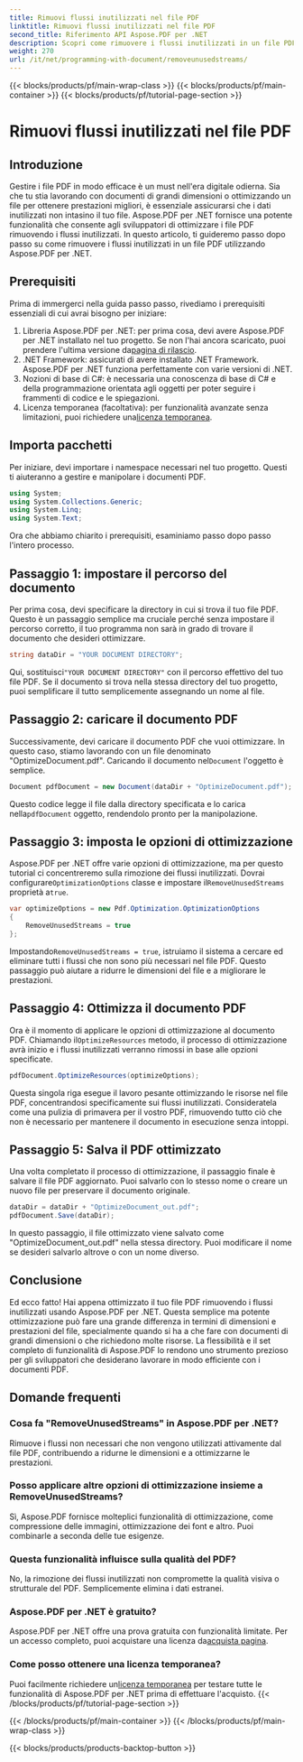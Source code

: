 ```yaml
---
title: Rimuovi flussi inutilizzati nel file PDF
linktitle: Rimuovi flussi inutilizzati nel file PDF
second_title: Riferimento API Aspose.PDF per .NET
description: Scopri come rimuovere i flussi inutilizzati in un file PDF utilizzando Aspose.PDF per .NET per ottimizzare le dimensioni e le prestazioni del file.
weight: 270
url: /it/net/programming-with-document/removeunusedstreams/
---
```


{{< blocks/products/pf/main-wrap-class >}}
{{< blocks/products/pf/main-container >}}
{{< blocks/products/pf/tutorial-page-section >}}

# Rimuovi flussi inutilizzati nel file PDF

## Introduzione

Gestire i file PDF in modo efficace è un must nell'era digitale odierna. Sia che tu stia lavorando con documenti di grandi dimensioni o ottimizzando un file per ottenere prestazioni migliori, è essenziale assicurarsi che i dati inutilizzati non intasino il tuo file. Aspose.PDF per .NET fornisce una potente funzionalità che consente agli sviluppatori di ottimizzare i file PDF rimuovendo i flussi inutilizzati. In questo articolo, ti guideremo passo dopo passo su come rimuovere i flussi inutilizzati in un file PDF utilizzando Aspose.PDF per .NET.

## Prerequisiti

Prima di immergerci nella guida passo passo, rivediamo i prerequisiti essenziali di cui avrai bisogno per iniziare:

1.  Libreria Aspose.PDF per .NET: per prima cosa, devi avere Aspose.PDF per .NET installato nel tuo progetto. Se non l'hai ancora scaricato, puoi prendere l'ultima versione da[pagina di rilascio](https://releases.aspose.com/pdf/net/).
2. .NET Framework: assicurati di avere installato .NET Framework. Aspose.PDF per .NET funziona perfettamente con varie versioni di .NET.
3. Nozioni di base di C#: è necessaria una conoscenza di base di C# e della programmazione orientata agli oggetti per poter seguire i frammenti di codice e le spiegazioni.
4.  Licenza temporanea (facoltativa): per funzionalità avanzate senza limitazioni, puoi richiedere una[licenza temporanea](https://purchase.aspose.com/temporary-license/).


## Importa pacchetti

Per iniziare, devi importare i namespace necessari nel tuo progetto. Questi ti aiuteranno a gestire e manipolare i documenti PDF.

```csharp
using System;
using System.Collections.Generic;
using System.Linq;
using System.Text;
```

Ora che abbiamo chiarito i prerequisiti, esaminiamo passo dopo passo l'intero processo.

## Passaggio 1: impostare il percorso del documento

Per prima cosa, devi specificare la directory in cui si trova il tuo file PDF. Questo è un passaggio semplice ma cruciale perché senza impostare il percorso corretto, il tuo programma non sarà in grado di trovare il documento che desideri ottimizzare.

```csharp
string dataDir = "YOUR DOCUMENT DIRECTORY";
```

 Qui, sostituisci`"YOUR DOCUMENT DIRECTORY"` con il percorso effettivo del tuo file PDF. Se il documento si trova nella stessa directory del tuo progetto, puoi semplificare il tutto semplicemente assegnando un nome al file.

## Passaggio 2: caricare il documento PDF

Successivamente, devi caricare il documento PDF che vuoi ottimizzare. In questo caso, stiamo lavorando con un file denominato "OptimizeDocument.pdf". Caricando il documento nel`Document` l'oggetto è semplice.

```csharp
Document pdfDocument = new Document(dataDir + "OptimizeDocument.pdf");
```

 Questo codice legge il file dalla directory specificata e lo carica nella`pdfDocument` oggetto, rendendolo pronto per la manipolazione.

## Passaggio 3: imposta le opzioni di ottimizzazione

 Aspose.PDF per .NET offre varie opzioni di ottimizzazione, ma per questo tutorial ci concentreremo sulla rimozione dei flussi inutilizzati. Dovrai configurare`OptimizationOptions` classe e impostare il`RemoveUnusedStreams` proprietà a`true`.

```csharp
var optimizeOptions = new Pdf.Optimization.OptimizationOptions
{
    RemoveUnusedStreams = true
};
```

 Impostando`RemoveUnusedStreams = true`, istruiamo il sistema a cercare ed eliminare tutti i flussi che non sono più necessari nel file PDF. Questo passaggio può aiutare a ridurre le dimensioni del file e a migliorare le prestazioni.

## Passaggio 4: Ottimizza il documento PDF

 Ora è il momento di applicare le opzioni di ottimizzazione al documento PDF. Chiamando il`OptimizeResources` metodo, il processo di ottimizzazione avrà inizio e i flussi inutilizzati verranno rimossi in base alle opzioni specificate.

```csharp
pdfDocument.OptimizeResources(optimizeOptions);
```

Questa singola riga esegue il lavoro pesante ottimizzando le risorse nel file PDF, concentrandosi specificamente sui flussi inutilizzati. Consideratela come una pulizia di primavera per il vostro PDF, rimuovendo tutto ciò che non è necessario per mantenere il documento in esecuzione senza intoppi.

## Passaggio 5: Salva il PDF ottimizzato

Una volta completato il processo di ottimizzazione, il passaggio finale è salvare il file PDF aggiornato. Puoi salvarlo con lo stesso nome o creare un nuovo file per preservare il documento originale.

```csharp
dataDir = dataDir + "OptimizeDocument_out.pdf";
pdfDocument.Save(dataDir);
```

In questo passaggio, il file ottimizzato viene salvato come "OptimizeDocument_out.pdf" nella stessa directory. Puoi modificare il nome se desideri salvarlo altrove o con un nome diverso.

## Conclusione

Ed ecco fatto! Hai appena ottimizzato il tuo file PDF rimuovendo i flussi inutilizzati usando Aspose.PDF per .NET. Questa semplice ma potente ottimizzazione può fare una grande differenza in termini di dimensioni e prestazioni del file, specialmente quando si ha a che fare con documenti di grandi dimensioni o che richiedono molte risorse. La flessibilità e il set completo di funzionalità di Aspose.PDF lo rendono uno strumento prezioso per gli sviluppatori che desiderano lavorare in modo efficiente con i documenti PDF.

## Domande frequenti

### Cosa fa "RemoveUnusedStreams" in Aspose.PDF per .NET?
Rimuove i flussi non necessari che non vengono utilizzati attivamente dal file PDF, contribuendo a ridurne le dimensioni e a ottimizzarne le prestazioni.

### Posso applicare altre opzioni di ottimizzazione insieme a RemoveUnusedStreams?
Sì, Aspose.PDF fornisce molteplici funzionalità di ottimizzazione, come compressione delle immagini, ottimizzazione dei font e altro. Puoi combinarle a seconda delle tue esigenze.

### Questa funzionalità influisce sulla qualità del PDF?
No, la rimozione dei flussi inutilizzati non compromette la qualità visiva o strutturale del PDF. Semplicemente elimina i dati estranei.

### Aspose.PDF per .NET è gratuito?
 Aspose.PDF per .NET offre una prova gratuita con funzionalità limitate. Per un accesso completo, puoi acquistare una licenza da[acquista pagina](https://purchase.aspose.com/buy).

### Come posso ottenere una licenza temporanea?
 Puoi facilmente richiedere un[licenza temporanea](https://purchase.aspose.com/temporary-license/) per testare tutte le funzionalità di Aspose.PDF per .NET prima di effettuare l'acquisto.
{{< /blocks/products/pf/tutorial-page-section >}}

{{< /blocks/products/pf/main-container >}}
{{< /blocks/products/pf/main-wrap-class >}}

{{< blocks/products/products-backtop-button >}}
